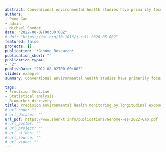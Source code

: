 ```yaml
---
abstract: Conventional environmental health studies have primarily focused on limited environmental stressors at the population level, which lacks the power to dissect the complexity and heterogeneity of individualized environmental exposures. Here, as a pilot case study, we integrated deep-profiled longitudinal personal exposome and internal multi-omics to systematically investigate how the exposome shapes a single individual's phenome. We annotated thousands of chemical and biological components in the personal exposome cloud and found they were significantly correlated with thousands of internal biomolecules, which was further cross-validated using corresponding clinical data. Our results showed that agrochemicals and fungi predominated in the highly diverse and dynamic personal exposome, and the biomolecules and pathways related to the individual's immune system, kidney, and liver were highly associated with the personal external exposome. Overall, this data-driven longitudinal monitoring study shows the potential dynamic interactions between the personal exposome and internal multi-omics, as well as the impact of the exposome on precision health by producing abundant testable hypotheses.
authors:
- Peng Gao
- admin
- Michael Snyder
date: "2022-08-02T00:00:00Z"
# doi: "https://doi.org/10.1016/j.cell.2020.05.002"
featured: false
projects: []
publication: '*Genome Research*'
publication_short: ""
publication_types: 
- "2"
publishDate: "2022-08-02T00:00:00Z"
slides: example
summary: Conventional environmental health studies have primarily focused on limited environmental stressors at the population level, which lacks the power to dissect the complexity and heterogeneity of individualized environmental exposures. Here, as a pilot case study, we integrated deep-profiled longitudinal personal exposome and internal multi-omics to systematically investigate how the exposome shapes a single individual's phenome. We annotated thousands of chemical and biological components in the personal exposome cloud and found they were significantly correlated with thousands of internal biomolecules, which was further cross-validated using corresponding clinical data. Our results showed that agrochemicals and fungi predominated in the highly diverse and dynamic personal exposome, and the biomolecules and pathways related to the individual's immune system, kidney, and liver were highly associated with the personal external exposome. Overall, this data-driven longitudinal monitoring study shows the potential dynamic interactions between the personal exposome and internal multi-omics, as well as the impact of the exposome on precision health by producing abundant testable hypotheses.

tags:
- Precision Medicine 
- Statistical analysis
- Biomarker discovery
title: Precision environmental health monitoring by longitudinal exposome and multi-omics profiling
# url_code: ""
# url_dataset: ""
url_pdf: https://www.shenxt.info/publications/Genome-Res-2022-Gao.pdf
# url_poster: ""
# url_project: ""
# url_slides: ""
# url_source: ""
# url_video: ""
---
```



